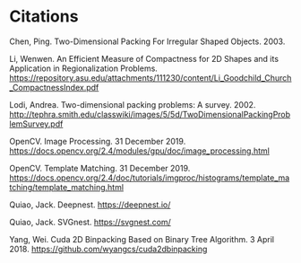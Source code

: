 # Citations

<!-- TODO: cite things properly -->

Chen, Ping. Two-Dimensional Packing For Irregular Shaped Objects. 2003. 

Li, Wenwen. An Efficient Measure of Compactness for 2D Shapes and its Application in Regionalization Problems. https://repository.asu.edu/attachments/111230/content/Li_Goodchild_Church_CompactnessIndex.pdf

Lodi, Andrea. Two-dimensional packing problems: A survey. 2002. http://tephra.smith.edu/classwiki/images/5/5d/TwoDimensionalPackingProblemSurvey.pdf

OpenCV. Image Processing. 31 December 2019. https://docs.opencv.org/2.4/modules/gpu/doc/image_processing.html

OpenCV. Template Matching. 31 December 2019. https://docs.opencv.org/2.4/doc/tutorials/imgproc/histograms/template_matching/template_matching.html

Quiao, Jack. Deepnest. https://deepnest.io/

Quiao, Jack. SVGnest. https://svgnest.com/

Yang, Wei. Cuda 2D Binpacking Based on Binary Tree Algorithm. 3 April 2018. https://github.com/wyangcs/cuda2dbinpacking